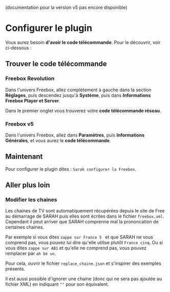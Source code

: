 (documentation pour la version v5 pas encore disponible)

# Configurer le plugin

Vous aurez besoin **d'avoir le code télécommande**. Pour le découvrir, voir ci-dessous :

## Trouver le code télécommande

### Freebox Revolution

Dans l'univers Freebox, allez complètement à gauche dans la section **Réglages**, puis descendez jusqu'à **Système**, puis dans **Informations Freebox Player et Server**.

Dans le premier onglet vous trouverez votre **code télécommande réseau**.

### Freebox v5

Dans l'univers Freebox, allez dans **Paramètres**, puis **Informations Générales**, et vous aurez le **code télécommande**.

## Maintenant

Pour configurer le plugin dites : `Sarah configurer la Freebox`.

## Aller plus loin

### Modifier les chaines

Les chaines de TV sont automatiquement récupérées depuis le site de Free au démarrage de SARAH puis elles sont écrites dans le fichier `freebox.xml`. Cependant il peut arriver que SARAH comprenne mal la prononcation de certaines chaines.

Par exemple si vous dites `zappe sur France 5 ` et que SARAH ne vous comprend pas, vous pouvez lui dire qu'elle utilise plutôt `France cinq`. Ou si vous dites `zappe sur AB1` et qu'elle ne comprend pas, vous pouvez remplacer par `ah bé un`.

Pour cela, ouvrir le fichier `replace_chaine.json` et s'inspirer des exemples présents.

Il est aussi possible d'ignorer une chaine (donc qui ne sera pas ajoutée au fichier XML) en indiquant `""` pour son équivalent.


